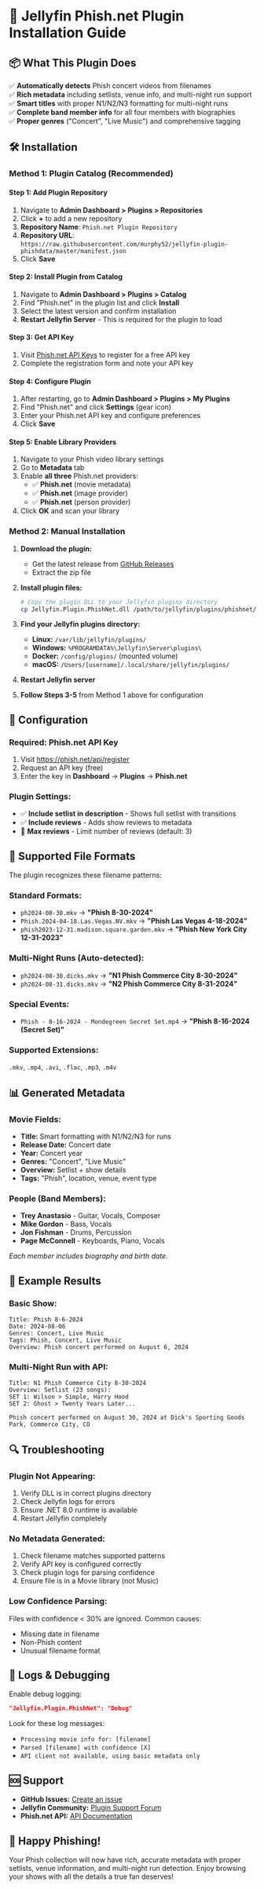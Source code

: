 # 🎸 Jellyfin Phish.net Plugin Installation Guide

## 📦 What This Plugin Does

✅ **Automatically detects** Phish concert videos from filenames  
✅ **Rich metadata** including setlists, venue info, and multi-night run support  
✅ **Smart titles** with proper N1/N2/N3 formatting for multi-night runs  
✅ **Complete band member info** for all four members with biographies  
✅ **Proper genres** ("Concert", "Live Music") and comprehensive tagging  

## 🛠️ Installation

### Method 1: Plugin Catalog (Recommended)

#### Step 1: Add Plugin Repository
1. Navigate to **Admin Dashboard > Plugins > Repositories**
2. Click **+** to add a new repository
3. **Repository Name**: `Phish.net Plugin Repository`
4. **Repository URL**: `https://raw.githubusercontent.com/murphy52/jellyfin-plugin-phishdata/master/manifest.json`
5. Click **Save**

#### Step 2: Install Plugin from Catalog
1. Navigate to **Admin Dashboard > Plugins > Catalog**
2. Find "Phish.net" in the plugin list and click **Install**
3. Select the latest version and confirm installation
4. **Restart Jellyfin Server** - This is required for the plugin to load

#### Step 3: Get API Key
1. Visit [Phish.net API Keys](https://phish.net/api/keys) to register for a free API key
2. Complete the registration form and note your API key

#### Step 4: Configure Plugin
1. After restarting, go to **Admin Dashboard > Plugins > My Plugins**
2. Find "Phish.net" and click **Settings** (gear icon)
3. Enter your Phish.net API key and configure preferences
4. Click **Save**

#### Step 5: Enable Library Providers
1. Navigate to your Phish video library settings
2. Go to **Metadata** tab
3. Enable **all three** Phish.net providers:
   - ✅ **Phish.net** (movie metadata)
   - ✅ **Phish.net** (image provider)
   - ✅ **Phish.net** (person provider)
4. Click **OK** and scan your library

### Method 2: Manual Installation

1. **Download the plugin:**
   - Get the latest release from [GitHub Releases](https://github.com/murphy52/jellyfin-plugin-phishdata/releases)
   - Extract the zip file

2. **Install plugin files:**
   ```bash
   # Copy the plugin DLL to your Jellyfin plugins directory
   cp Jellyfin.Plugin.PhishNet.dll /path/to/jellyfin/plugins/phishnet/
   ```

3. **Find your Jellyfin plugins directory:**
   - **Linux:** `/var/lib/jellyfin/plugins/`
   - **Windows:** `%PROGRAMDATA%\Jellyfin\Server\plugins\`
   - **Docker:** `/config/plugins/` (mounted volume)
   - **macOS:** `/Users/[username]/.local/share/jellyfin/plugins/`

4. **Restart Jellyfin server**

5. **Follow Steps 3-5** from Method 1 above for configuration

## 🔧 Configuration

### Required: Phish.net API Key
1. Visit https://phish.net/api/register
2. Request an API key (free)
3. Enter the key in **Dashboard** → **Plugins** → **Phish.net**

### Plugin Settings:
- ✅ **Include setlist in description** - Shows full setlist with transitions
- ✅ **Include reviews** - Adds show reviews to metadata  
- 🔢 **Max reviews** - Limit number of reviews (default: 3)

## 📁 Supported File Formats

The plugin recognizes these filename patterns:

### Standard Formats:
- `ph2024-08-30.mkv` → **"Phish 8-30-2024"**
- `Phish.2024-04-18.Las.Vegas.NV.mkv` → **"Phish Las Vegas 4-18-2024"**
- `phish2023-12-31.madison.square.garden.mkv` → **"Phish New York City 12-31-2023"**

### Multi-Night Runs (Auto-detected):
- `ph2024-08-30.dicks.mkv` → **"N1 Phish Commerce City 8-30-2024"**
- `ph2024-08-31.dicks.mkv` → **"N2 Phish Commerce City 8-31-2024"**

### Special Events:
- `Phish - 8-16-2024 - Mondegreen Secret Set.mp4` → **"Phish 8-16-2024 (Secret Set)"**

### Supported Extensions:
`.mkv`, `.mp4`, `.avi`, `.flac`, `.mp3`, `.m4v`

## 📊 Generated Metadata

### Movie Fields:
- **Title:** Smart formatting with N1/N2/N3 for runs
- **Release Date:** Concert date  
- **Year:** Concert year
- **Genres:** "Concert", "Live Music"
- **Overview:** Setlist + show details
- **Tags:** "Phish", location, venue, event type

### People (Band Members):
- **Trey Anastasio** - Guitar, Vocals, Composer
- **Mike Gordon** - Bass, Vocals  
- **Jon Fishman** - Drums, Percussion
- **Page McConnell** - Keyboards, Piano, Vocals

*Each member includes biography and birth date.*

## 🎯 Example Results

### Basic Show:
```
Title: Phish 8-6-2024
Date: 2024-08-06
Genres: Concert, Live Music
Tags: Phish, Concert, Live Music
Overview: Phish concert performed on August 6, 2024
```

### Multi-Night Run with API:
```
Title: N1 Phish Commerce City 8-30-2024
Overview: Setlist (23 songs):
SET 1: Wilson > Simple, Harry Hood
SET 2: Ghost > Twenty Years Later...

Phish concert performed on August 30, 2024 at Dick's Sporting Goods Park, Commerce City, CO
```

## 🔍 Troubleshooting

### Plugin Not Appearing:
1. Verify DLL is in correct plugins directory
2. Check Jellyfin logs for errors
3. Ensure .NET 8.0 runtime is available
4. Restart Jellyfin completely

### No Metadata Generated:
1. Check filename matches supported patterns
2. Verify API key is configured correctly
3. Check plugin logs for parsing confidence
4. Ensure file is in a Movie library (not Music)

### Low Confidence Parsing:
Files with confidence < 30% are ignored. Common causes:
- Missing date in filename
- Non-Phish content
- Unusual filename format

## 📝 Logs & Debugging

Enable debug logging:
```json
"Jellyfin.Plugin.PhishNet": "Debug"
```

Look for these log messages:
- `Processing movie info for: [filename]`
- `Parsed [filename] with confidence [X]`
- `API client not available, using basic metadata only`

## 🆘 Support

- **GitHub Issues:** [Create an issue](https://github.com/murphy52/jellyfin-plugin-phishdata/issues)
- **Jellyfin Community:** [Plugin Support Forum](https://forum.jellyfin.org/)
- **Phish.net API:** [API Documentation](https://phish.net/api/)

## 🎸 Happy Phishing!

Your Phish collection will now have rich, accurate metadata with proper setlists, venue information, and multi-night run detection. Enjoy browsing your shows with all the details a true fan deserves!